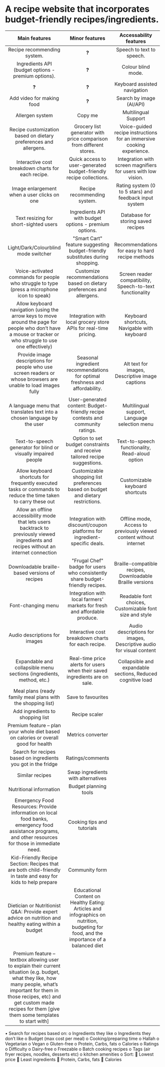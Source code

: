 # A recipe website that incorporates budget-friendly recipes/ingredients.

| Main features | Minor features | Accessability features |
| :-----------: | :------------: | :------------: |
| Recipe recommending system. | **?** | Speech to text to speech. |
| Ingredients API (budget options - premium options).  | **?** | Colour blind mode. |
| **?** | **?** | Keyboard assisted navigation |
| Add video for making food  | **?** | Search by image (AI/API) |
| Allergen system | Copy me | Multilingual Support |
| Recipe customization based on dietary preferences and allergens. | Grocery list generator with price comparison from different stores. | Voice-guided recipe instructions for an immersive cooking experience. |
| Interactive cost breakdown charts for each recipe. | Quick access to user-generated budget-friendly recipe collections. | Integration with screen magnifiers for users with low vision. | 
| Image enlargement when a user clicks on one                                 | Recipe recommending system.                               | Rating system (0 to 5 stars) and feedback input system         |
| Text resizing for short-sighted users                                       | Ingredients API with budget options - premium options.    | Database for storing saved recipes                              |
| Light/Dark/Colourblind mode switcher                                        | "Smart Cart" feature suggesting budget-friendly substitutes during shopping. | Recommendations for easy to hard recipe methods                  |
| Voice-activated commands for people who struggle to type (press a microphone icon to speak) | Customize recommendations based on dietary preferences and allergens. | Screen reader compatibility, Speech-to-text functionality       |
| Allow keyboard navigation (using the arrow keys to move around the page for people who don’t have a mouse or tracker or who struggle to use one effectively) | Integration with local grocery store APIs for real-time pricing. | Keyboard shortcuts, Navigable with keyboard                        |
| Provide image descriptions for people who use screen readers or whose browsers are unable to load images fully | Seasonal ingredient recommendations for optimal freshness and affordability. | Alt text for images, Descriptive image captions                   |
| A language menu that translates text into a chosen language by the user    | User-generated content: Budget-friendly recipe contests and community ratings. | Multilingual support, Language selection menu                     |
| Text-to-speech generator for blind or visually impaired people             | Option to set budget constraints and receive tailored recipe suggestions. | Text-to-speech functionality, Read-aloud option                   |
| Allow keyboard shortcuts for frequently executed tasks or commands to reduce the time taken to carry these out | Customizable shopping list preferences based on budget and dietary restrictions. | Customizable keyboard shortcuts                                  |
| Allow an offline accessibility mode that lets users backtrack to previously viewed ingredients and recipes without an internet connection | Integration with discount/coupon platforms for ingredient-specific deals. | Offline mode, Access to previously viewed content without internet |
| Downloadable braille-based versions of recipes                             | "Frugal Chef" badge for users who consistently share budget-friendly recipes. | Braille-compatible recipes, Downloadable Braille versions         |
| Font-changing menu                                                         | Integration with local farmers' markets for fresh and affordable produce. | Readable font choices, Customizable font size and style          |
| Audio descriptions for images                                               | Interactive cost breakdown charts for each recipe.          | Audio descriptions for images, Descriptive audio for visual content |
| Expandable and collapsible menu sections (ingredients, method, etc.)        | Real-time price alerts for users when their saved ingredients are on sale. | Collapsible and expandable sections, Reduced cognitive load       |
| Meal plans (ready family meal plans with the shopping list) | Save to favourites | |
| Add ingredients to shopping list | Recipe scaler ||
| Premium feature – plan your whole diet based on calories or overall good for health | Metrics converter | |
| Search for recipes based on ingredients you got in the fridge | Ratings/comments ||
| Similar recipes | Swap ingredients with alternatives ||
| Nutritional information | Budget planning tools ||
| Emergency Food Resources: Provide information on local food banks, emergency food assistance programs, and other resources for those in immediate need. | Cooking tips and tutorials ||
| Kid-Friendly Recipe Section: Recipes that are both child-friendly in taste and easy for kids to help prepare | Community form ||
| Dietician or Nutritionist Q&A: Provide expert advice on nutrition and healthy eating within a budget | Educational Content on Healthy Eating: Articles and infographics on nutrition, budgeting for food, and the importance of a balanced diet ||
| Premium feature – textbox allowing user to explain their current situation (e.g. budget, what they like, how many people, what’s important for them in those recipes, etc) and get custom made recipes for them [give them some templates to start with] |||

•	Search for recipes based on:
o	Ingredients they like
o	Ingredients they don’t like
o	Budget (max cost per meal)
o	Cooking/preparing time
o	Hallah
o	Vegetarian
o	Vegan
o	Gluten-free
o	Protein, Carbs, fats
o	Calories
o	Ratings
o	Difficulty
o	Dairy-free
o	Freezable
o	Batch cooking recipes
o	Tags (air fryer recipes, noodles, desserts etc)
o	kitchen amenities
o	Sort:
	Lowest price
	Least ingredients
	Protein, Carbs, fats
	Calories
